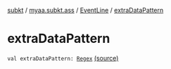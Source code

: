 [subkt](../../index.md) / [myaa.subkt.ass](../index.md) / [EventLine](index.md) / [extraDataPattern](./extra-data-pattern.md)

# extraDataPattern

`val extraDataPattern: `[`Regex`](https://kotlinlang.org/api/latest/jvm/stdlib/kotlin.text/-regex/index.html) [(source)](https://github.com/Myaamori/SubKt/blob/master/src/main/kotlin/myaa/subkt/ass/parser.kt#L474)